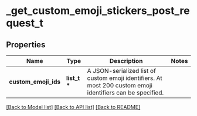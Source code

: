 # _get_custom_emoji_stickers_post_request_t

## Properties
Name | Type | Description | Notes
------------ | ------------- | ------------- | -------------
**custom_emoji_ids** | **list_t \*** | A JSON-serialized list of custom emoji identifiers. At most 200 custom emoji identifiers can be specified. | 

[[Back to Model list]](../README.md#documentation-for-models) [[Back to API list]](../README.md#documentation-for-api-endpoints) [[Back to README]](../README.md)


